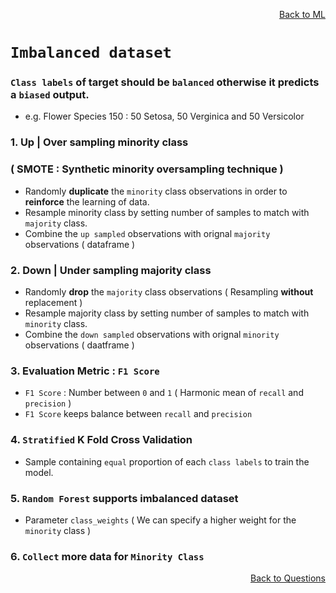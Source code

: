 <p align='right'><a align="right" href="https://github.com/KIRANKUMAR7296/Library/blob/main/Machine%20Learning/Machine%20Learning%20Models.md">Back to ML</a></p>

# `Imbalanced dataset`

### `Class labels` of target should be `balanced` otherwise it predicts a `biased` output.

- e.g. Flower Species 150 : 50 Setosa, 50 Verginica and 50 Versicolor

### 1. Up | Over sampling minority class 

### ( SMOTE : Synthetic minority oversampling technique )

- Randomly **duplicate** the `minority` class observations in order to **reinforce** the learning of data.
- Resample minority class by setting number of samples to match with `majority` class.
- Combine the `up sampled` observations with orignal `majority` observations ( dataframe )

### 2. Down | Under sampling majority class
- Randomly **drop** the `majority` class observations ( Resampling **without** replacement )
- Resample majority class by setting number of samples to match with `minority` class.
- Combine the `down sampled` observations with orignal `minority` observations ( daatframe )

### 3. Evaluation Metric :  `F1 Score`
- `F1 Score` : Number between `0` and `1` ( Harmonic mean of `recall` and `precision` )
- `F1 Score` keeps balance between `recall` and `precision`

### 4. `Stratified` K Fold Cross Validation

- Sample containing `equal` proportion of each `class labels` to train the model.  

### 5. `Random Forest` supports imbalanced dataset

- Parameter `class_weights` ( We can specify a higher weight for the `minority` class )

### 6. `Collect` more data for `Minority Class`

<p align='right'><a align="right" href="https://github.com/KIRANKUMAR7296/Library/blob/main/Interview.md">Back to Questions</a></p>

